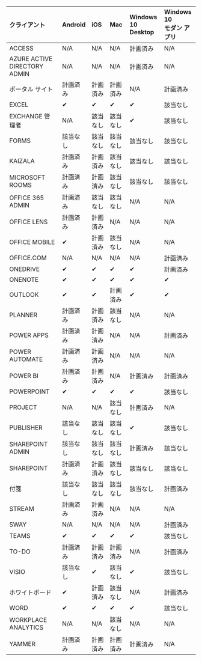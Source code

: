<!-- This file is generated automatically. Changes made to this file will be overwritten.-->
|クライアント|Android|iOS|Mac|Windows 10<br>Desktop|Windows 10<br>モダン アプリ|
|:-|:-|:-|:-|:-|:-|
|ACCESS|N/A|N/A|N/A|計画済み|N/A|
|AZURE ACTIVE DIRECTORY ADMIN|N/A|N/A|N/A|計画済み|N/A|
|ポータル サイト|計画済み|計画済み|計画済み|N/A|計画済み|
|EXCEL|✔|✔|✔|✔|該当なし|
|EXCHANGE 管理者|N/A|該当なし|該当なし|✔|該当なし|
|FORMS|該当なし|該当なし|該当なし|該当なし|該当なし|
|KAIZALA|計画済み|計画済み|該当なし|該当なし|該当なし|
|MICROSOFT ROOMS|計画済み|計画済み|該当なし|該当なし|該当なし|
|OFFICE 365 ADMIN|計画済み|該当なし|該当なし|N/A|N/A|
|OFFICE LENS|計画済み|計画済み|N/A|N/A|N/A|
|OFFICE MOBILE|✔|計画済み|該当なし|N/A|N/A|
|OFFICE.COM|N/A|N/A|N/A|N/A|計画済み|
|ONEDRIVE|✔|✔|✔|✔|計画済み|
|ONENOTE|✔|✔|✔|✔|✔|
|OUTLOOK|✔|✔|計画済み|✔|✔|
|PLANNER|計画済み|計画済み|該当なし|N/A|N/A|
|POWER APPS|計画済み|計画済み|N/A|N/A|計画済み|
|POWER AUTOMATE|計画済み|計画済み|N/A|N/A|N/A|
|POWER BI|計画済み|計画済み|N/A|計画済み|計画済み|
|POWERPOINT|✔|✔|✔|✔|該当なし|
|PROJECT|N/A|N/A|該当なし|計画済み|N/A|
|PUBLISHER|該当なし|該当なし|該当なし|✔|該当なし|
|SHAREPOINT ADMIN|該当なし|該当なし|該当なし|計画済み|該当なし|
|SHAREPOINT|計画済み|計画済み|該当なし|該当なし|該当なし|
|付箋|該当なし|該当なし|該当なし|該当なし|計画済み|
|STREAM|計画済み|計画済み|N/A|N/A|N/A|
|SWAY|N/A|N/A|N/A|N/A|計画済み|
|TEAMS|✔|✔|✔|✔|該当なし|
|TO-DO|計画済み|計画済み|計画済み|N/A|計画済み|
|VISIO|該当なし|✔|該当なし|✔|該当なし|
|ホワイトボード|✔|計画済み|該当なし|N/A|計画済み|
|WORD|✔|✔|✔|✔|該当なし|
|WORKPLACE ANALYTICS|N/A|N/A|該当なし|N/A|N/A|
|YAMMER|計画済み|計画済み|計画済み|計画済み|N/A|

